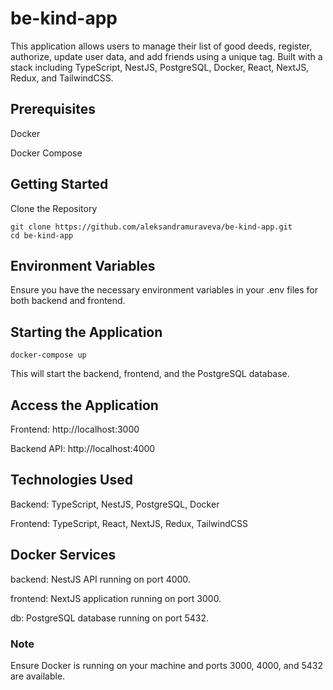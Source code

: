 # be-kind-app

This application allows users to manage their list of good deeds, register, authorize, update user data, and add friends using a unique tag. Built with a stack including TypeScript, NestJS, PostgreSQL, Docker, React, NextJS, Redux, and TailwindCSS.

## Prerequisites
Docker

Docker Compose

## Getting Started
Clone the Repository

```
git clone https://github.com/aleksandramuraveva/be-kind-app.git
cd be-kind-app
```
## Environment Variables

Ensure you have the necessary environment variables in your .env files for both backend and frontend.

## Starting the Application

```
docker-compose up
```
This will start the backend, frontend, and the PostgreSQL database.

## Access the Application

Frontend: http://localhost:3000

Backend API: http://localhost:4000

## Technologies Used
Backend: TypeScript, NestJS, PostgreSQL, Docker

Frontend: TypeScript, React, NextJS, Redux, TailwindCSS

## Docker Services
backend: NestJS API running on port 4000.

frontend: NextJS application running on port 3000.

db: PostgreSQL database running on port 5432.

### Note
Ensure Docker is running on your machine and ports 3000, 4000, and 5432 are available.